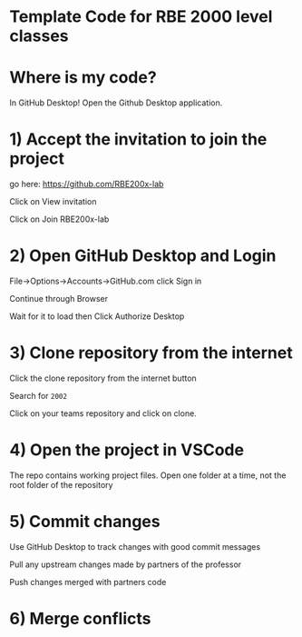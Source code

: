 # Template Code for RBE 2000 level classes

# Where is my code?

In GitHub Desktop! Open the Github Desktop application.

# 1) Accept the invitation to join the project

go here: https://github.com/RBE200x-lab

Click on View invitation

Click on Join RBE200x-lab

# 2) Open GitHub Desktop and Login

File->Options->Accounts->GitHub.com click Sign in

Continue through Browser

Wait for it to load then Click Authorize Desktop

# 3) Clone repository from the internet

Click the clone repository from the internet button

Search for ```2002```

Click on your teams repository and click on clone.

# 4) Open the project in VSCode

The repo contains working project files. Open one folder at a time, not the root folder of the repository

# 5) Commit changes

Use GitHub Desktop to track changes with good commit messages

Pull any upstream changes made by partners of the professor

Push changes merged with partners code

# 6) Merge conflicts
